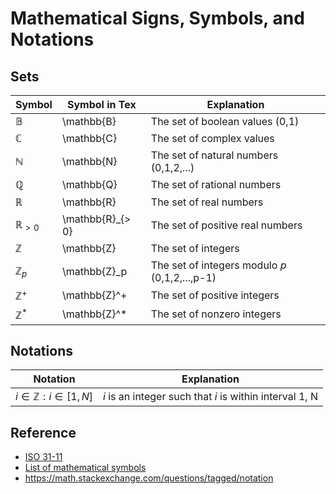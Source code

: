 # Mathematical Signs, Symbols, and Notations
## Sets

| Symbol | Symbol in Tex | Explanation |
| ------ | ------------- | ----------- |
| $\mathbb{B}$ | \mathbb{B} | The set of boolean values (0,1) |
| $\mathbb{C}$ | \mathbb{C} | The set of complex values |
| $\mathbb{N}$ | \mathbb{N} | The set of natural numbers (0,1,2,...) |
| $\mathbb{Q}$ | \mathbb{Q} | The set of rational numbers |
| $\mathbb{R}$ | \mathbb{R} | The set of real numbers |
| $\mathbb{R}_{> 0}$ | \mathbb{R}\_{> 0} | The set of positive real numbers |
| $\mathbb{Z}$ | \mathbb{Z} | The set of integers |
| $\mathbb{Z}_p$ | \mathbb{Z}\_p | The set of integers modulo $p$ (0,1,2,...,p-1) |
| $\mathbb{Z}^+$ | \mathbb{Z}^+ | The set of positive integers |
| $\mathbb{Z}^*$ | \mathbb{Z}^* | The set of nonzero integers |

## Notations

| Notation | Explanation |
| -------- | ----------- |
| $i \in \mathbb{Z} : i \in \left[1, N \right]$ | $i$ is an integer such that $i$ is within interval 1, N |


## Reference

* [ISO 31-11](https://en.wikipedia.org/wiki/ISO_31-11)
* [List of mathematical symbols](https://en.wikipedia.org/wiki/Glossary_of_mathematical_symbols) 
* https://math.stackexchange.com/questions/tagged/notation 
